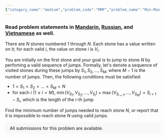 ```yaml
---
{"category_name":"medium","problem_code":"MMP","problem_name":"Min-Max Path","problemComponents":{"constraints":"- $1 \\leq T \\leq 50$\n- $2 \\leq N \\leq 500$\n- $1 \\leq V_i \\leq N$ for each valid $i$\n- the sum of $N$ over all test cases does not exceed $500$\n","constraintsState":true,"subtasks":"**Subtask #1 (15 points):** $V_i \\le 2$ for each valid $i$\n\n**Subtask #2 (35 points):** the sum of $N$ over all test cases does not exceed $100$\n\n**Subtask #3 (50 points):** original constraints","subtasksState":true,"inputFormat":"- The first line of the input contains a single integer $T$ denoting the number of test cases. The description of $T$ test cases follows.\n- The first line of each test case contains a single integer $N$.\n- The second line contains $N$ space-separated integers $V_1, V_2, \\ldots, V_N$.\n","inputFormatState":true,"outputFormat":"For each test case, print a single line containing one integer --- the minimum number of jumps, or $-1$ if it is impossible to reach stone $N$.","outputFormatState":true,"sampleTestCases":{"0":{"id":1,"input":"3\n3\n1 2 1\n5\n1 3 4 1 2\n11\n1 4 5 3 2 8 3 4 3 7 1","output":"1\n-1\n3","explanation":"**Example case 1:** You can jump from stone $1$ to stone $N$ directly because $\\min(V_1) + \\max(V_N) = 2$ and the length of the jump is exactly $2$.\n\n**Example case 2:** It is impossible to reach stone $N$.\n\n**Example case 3:** One valid sequence of visited stones which uses the minimum number or jumps is $(1, 5, 9, 11)$. It is valid because the lengths of the jumps are:\n- first jump: $\\min(V_1) + \\max(V_5, V_9, V_{11}) = 4$\n- second jump: $\\min(V_1, V_5) + \\max(V_9, V_{11}) = 4$\n- third jump: $\\min(V_1, V_5, V_9) + \\max(V_{11}) = 2$\n","isDeleted":false}}},"video_editorial_url":"","languages_supported":{"0":"CPP14","1":"C","2":"JAVA","3":"PYTH 3.6","4":"CPP17","5":"PYTH","6":"PYP3","7":"CS2","8":"ADA","9":"PYPY","10":"TEXT","11":"PAS fpc","12":"NODEJS","13":"RUBY","14":"PHP","15":"GO","16":"HASK","17":"TCL","18":"PERL","19":"SCALA","20":"LUA","21":"kotlin","22":"BASH","23":"JS","24":"LISP sbcl","25":"rust","26":"PAS gpc","27":"BF","28":"CLOJ","29":"R","30":"D","31":"CAML","32":"FORT","33":"ASM","34":"swift","35":"FS","36":"WSPC","37":"LISP clisp","38":"SQL","39":"SCM guile","40":"PERL6","41":"ERL","42":"CLPS","43":"ICK","44":"NICE","45":"PRLG","46":"ICON","47":"COB","48":"SCM chicken","49":"PIKE","50":"SCM qobi","51":"ST","52":"SQLQ","53":"NEM"},"max_timelimit":1.5,"source_sizelimit":50000,"problem_author":"dannyboy1204","problem_tester":"","date_added":"25-08-2021","tags":{"0":"dannyboy1204"},"problem_difficulty_level":"Medium","best_tag":"","editorial_url":"","time":{"view_start_date":1630170002,"submit_start_date":1630170002,"visible_start_date":1630170002,"end_date":1735669800},"is_direct_submittable":false,"problemDiscussURL":"https://discuss.codechef.com/search?q=MMP","is_proctored":false,"visitedContests":{},"layout":"problem"}
---
```

### Read problem statements in [Mandarin](https://www.codechef.com/download/translated/LTIME99/mandarin/MMP.pdf), [Russian](https://www.codechef.com/download/translated/LTIME99/russian/MMP.pdf), and [Vietnamese](https://www.codechef.com/download/translated/LTIME99/vietnamese/MMP.pdf) as well.

There are $N$ stones numbered $1$ through $N$. Each stone has a value written on it; for each valid $i$, the value on stone $i$ is $V_i$.

You are initially on the first stone and your goal is to jump to stone $N$ by perfoming a valid sequence of jumps. Formally, let's denote a sequence of visited stones during these jumps by $S_1, S_2, \ldots, S_M$, where $M-1$ is the number of jumps. Then, the following conditions must be satisfied:
- $1 = S_1 \lt S_2 \lt \ldots \lt S_M = N$
- for each $i$ ($1 \le i \lt M$), $\min(V_{S_1}, V_{S_2}, \ldots, V_{S_i}) + \max(V_{S_{i+1}}, \ldots, V_{S_M}) = S_{i+1} - S_i$, which is the length of the $i$-th jump

Find the minimum number of jumps needed to reach stone $N$, or report that it is impossible to reach stone $N$ using valid jumps.

<aside style='background: #f8f8f8;padding: 10px 15px;'><div>All submissions for this problem are available.</div></aside>